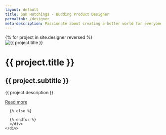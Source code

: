 ```yaml
---
layout: default
title: Sam Hutchings - Budding Product Designer
permalink: /designer
meta-description: Passionate about creating a better world for everyone, through making great products.
---
```

<div class="container-fluid">
  <div class="row d-flex align-items-center justify-content-center flex-column">
    <div class="col topMargin">
      {% for project in site.designer reversed %}
        <div class="card">
          <img class="card-img-top" src="{{ project.img }}" alt="{{ project.title }}">
          <div class="card-body">
            <h1 class="card-title">{{ project.title }}</h1>
            <h2 class="card-subtitle mb-2 text-muted">{{ project.subtitle }}</h2>
            <p class="card-text">{{ project.description }}</p>
            <a href="{{ project.url }}" class="btn btn-block btn-primary btn-lg">Read more</a>
          </div>
        </div>

      {% else %}

      {% endfor %}
      </div>
    </div>
  </div>
